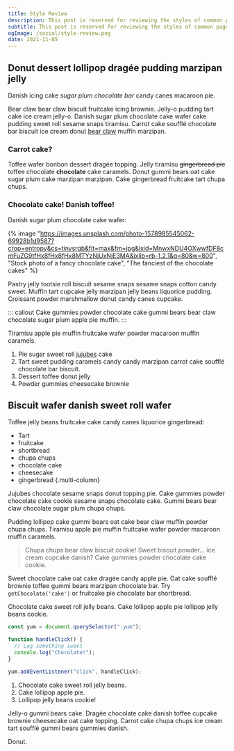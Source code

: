 ```yaml
---
title: Style Review
description: This post is reserved for reviewing the styles of common page elements.
subtitle: This post is reserved for reviewing the styles of common page elements
ogImage: /social/style-review.png
date: 2021-11-05
---
```


## Donut dessert lollipop dragée pudding marzipan jelly

Danish icing cake _sugar plum chocolate bar_ candy canes macaroon pie.

Bear claw bear claw biscuit fruitcake icing brownie. Jelly-o pudding tart cake ice cream jelly-o. Danish sugar plum chocolate cake wafer cake pudding sweet roll sesame snaps tiramisu. Carrot cake soufflé chocolate bar biscuit ice cream donut <a href="https://en.wikipedia.org/wiki/Bear_claw" target="_blank" rel="noopener">bear claw</a> muffin marzipan.

### Carrot cake?

Toffee wafer bonbon dessert dragée topping. Jelly tiramisu ~~gingerbread pie~~ toffee chocolate **chocolate** cake caramels. Donut gummi bears oat cake sugar plum cake marzipan marzipan. Cake gingerbread fruitcake tart chupa chups.

### Chocolate cake! Danish toffee!

Danish sugar plum chocolate cake wafer:

{% image "https://images.unsplash.com/photo-1578985545062-69928b1d9587?crop=entropy&cs=tinysrgb&fit=max&fm=jpg&ixid=MnwxNDU4OXwwfDF8cmFuZG9tfHx8fHx8fHx8MTYzNjUxNjE3MA&ixlib=rb-1.2.1&q=80&w=800", "Stock photo of a fancy chocolate cake", "The fanciest of the chocolate cakes" %}

Pastry jelly tootsie roll biscuit sesame snaps sesame snaps cotton candy sweet. Muffin tart cupcake jelly marzipan jelly beans liquorice pudding. Croissant powder marshmallow donut candy canes cupcake.

::: callout
Cake gummies powder chocolate cake gummi bears bear claw chocolate sugar plum apple pie muffin.
:::

Tiramisu apple pie muffin fruitcake wafer powder macaroon muffin caramels.

1. Pie sugar sweet roll <a href="https://en.wikipedia.org/wiki/Jujube_(confectionery)" target="_blank" rel="noopener">jujubes</a> cake
2. Tart sweet pudding caramels candy candy marzipan carrot cake soufflé chocolate bar biscuit.
3. Dessert toffee donut jelly
4. Powder gummies cheesecake brownie

## Biscuit wafer danish sweet roll wafer

Toffee jelly beans fruitcake cake candy canes liquorice gingerbread:

- Tart
- fruitcake
- shortbread
- chupa chups
- chocolate cake
- cheesecake
- gingerbread
  {.multi-column}

Jujubes chocolate sesame snaps donut topping pie. Cake gummies powder chocolate cake cookie sesame snaps chocolate cake. Gummi bears bear claw chocolate sugar plum chupa chups.

Pudding lollipop cake gummi bears oat cake bear claw muffin powder chupa chups. Tiramisu apple pie muffin fruitcake wafer powder macaroon muffin caramels.

> Chupa chups bear claw biscuit cookie! Sweet biscuit powder... ice cream cupcake danish? Cake gummies powder chocolate cake cookie.

Sweet chocolate cake oat cake dragée candy apple pie. Oat cake soufflé brownie toffee gummi bears marzipan chocolate bar. Try `getChocolate('cake')` or fruitcake pie chocolate bar shortbread.

Chocolate cake sweet roll jelly beans. Cake lollipop apple pie lollipop jelly beans cookie.

```js
const yum = document.querySelector(".yum");

function handleClick() {
  // Log something sweet
  console.log("Chocolate!");
}

yum.addEventListener("click", handleClick);
```

1. Chocolate cake sweet roll jelly beans.
2. Cake lollipop apple pie.
3. Lollipop jelly beans cookie!

Jelly-o gummi bears cake. Dragée chocolate cake danish toffee cupcake brownie cheesecake oat cake topping. Carrot cake chupa chups ice cream tart soufflé gummi bears gummies danish.

Donut.

